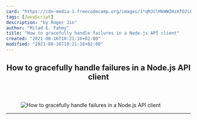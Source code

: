 ```yaml
---
card: "https://cdn-media-1.freecodecamp.org/images/1*qMJClMkWWIHzXfOJiLf8pw.jpeg"
tags: [JavaScript]
description: "by Roger Jin"
author: "Milad E. Fahmy"
title: "How to gracefully handle failures in a Node.js API client"
created: "2021-08-16T10:21:16+02:00"
modified: "2021-08-16T10:21:16+02:00"
---
```

<div class="site-wrapper">
<main id="site-main" class="site-main outer">
<div class="inner">
<article class="post-full post tag-javascript tag-web-development tag-nodejs tag-tech tag-startup ">
<header class="post-full-header">
<h1 class="post-full-title">How to gracefully handle failures in a Node.js API client</h1>
</header>
<figure class="post-full-image">
<picture>
<source media="(max-width: 700px)" sizes="1px" srcset="data:image/gif;base64,R0lGODlhAQABAIAAAAAAAP///yH5BAEAAAAALAAAAAABAAEAAAIBRAA7 1w">
<source media="(min-width: 701px)" sizes="(max-width: 800px) 400px,
(max-width: 1170px) 700px,
1400px" srcset="https://cdn-media-1.freecodecamp.org/images/1*qMJClMkWWIHzXfOJiLf8pw.jpeg 300w,
https://cdn-media-1.freecodecamp.org/images/1*qMJClMkWWIHzXfOJiLf8pw.jpeg 600w,
https://cdn-media-1.freecodecamp.org/images/1*qMJClMkWWIHzXfOJiLf8pw.jpeg 1000w,
https://cdn-media-1.freecodecamp.org/images/1*qMJClMkWWIHzXfOJiLf8pw.jpeg 2000w">
<img onerror="this.style.display='none'" src="https://cdn-media-1.freecodecamp.org/images/1*qMJClMkWWIHzXfOJiLf8pw.jpeg" alt="How to gracefully handle failures in a Node.js API client">
</picture>
</figure>
<section class="post-full-content">
<div class="post-content medium-migrated-article">
</div>
<hr>
</section>
</article>
</div>
</main>
</div>
<!-- Google Tag Manager (noscript) -->
<!-- End Google Tag Manager (noscript) -->
